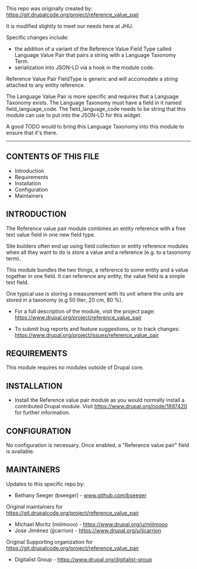 This repo was originally created by: https://git.drupalcode.org/project/reference_value_pair

It is modified slightly to meet our needs here at JHU. 

Specific changes include:
 * the addition of a variant of the Reference Value Field Type called Language Value Pair that pairs a string with a Language Taxonomy Term.  
 * serialization into JSON-LD via a hook in the module code. 
 
Reference Value Pair FieldType is generic and will accomodate a string attached to any entity reference. 
 
The Language Value Pair is more specific and requires that a Language Taxonomy exists.  The Language Taxonomy must have a field in it named field_language_code.  The field_language_code needs to be string that this module can use to put into the JSON-LD for this widget. 

A good TODO would to bring this Language Taxonomy into this module to ensure that it's there. 

--------------------


CONTENTS OF THIS FILE
---------------------

 * Introduction
 * Requirements
 * Installation
 * Configuration
 * Maintainers


INTRODUCTION
------------

The Reference value pair module combines an entity reference with a free text
value field in one new field type.

Site builders often end up using field collection or entity reference modules
when all they want to do is store a value and a reference (e.g. to a taxonomy
term).

This module bundles the two things, a reference to some entity and a value
together in one field. It can reference any entity, the value field is a simple
text field.

One typical use is storing a measurement with its unit where the units are
stored in a taxonomy (e.g 50 liter, 20 cm, 80 %).

 * For a full description of the module, visit the project page:
   https://www.drupal.org/project/reference_value_pair

 * To submit bug reports and feature suggestions, or to track changes:
   https://www.drupal.org/project/issues/reference_value_pair


REQUIREMENTS
------------

This module requires no modules outside of Drupal core.


INSTALLATION
------------

 * Install the Reference value pair module as you would normally install a
   contributed Drupal module. Visit https://www.drupal.org/node/1897420 for
   further information.


CONFIGURATION
-------------

No configuration is necessary. Once enabled, a "Reference value pair" field is
available.


MAINTAINERS
-----------

Updates to this specific repo by:

 * Bethany Seeger (bseeger) - www.github.com/bseeger
 
Original maintainers for https://git.drupalcode.org/project/reference_value_pair

 * Michael Moritz (miiimooo) - https://www.drupal.org/u/miiimooo
 * Jose Jiménez (jjcarrion) - https://www.drupal.org/u/jjcarrion

Original Supporting organization for https://git.drupalcode.org/project/reference_value_pair

 * Digitalist Group - https://www.drupal.org/digitalist-group
